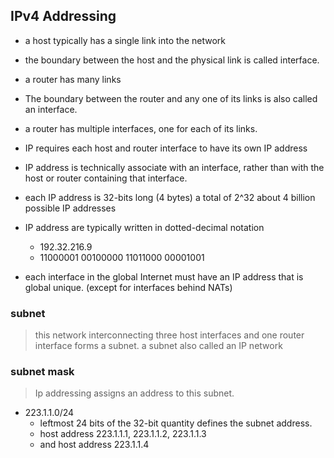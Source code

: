 ## IPv4 Addressing

- a host typically has a single link into the network
- the boundary between the host and the physical link is called interface.
- a router has many links
- The boundary between the router and any one of its links is also called an interface.
- a router has multiple interfaces, one for each of its links.
- IP requires each host and router interface to have its own IP address
- IP address is technically associate with an interface, rather than with the host or router containing that interface.

- each IP address is 32-bits long (4 bytes) a total of 2^32 about 4 billion possible IP addresses

- IP address are typically written in dotted-decimal notation
  - 192.32.216.9
  - 11000001 00100000 11011000 00001001

- each interface in the global Internet must have an IP address that is global unique. (except for interfaces behind NATs)

### subnet
> this network interconnecting three host interfaces and one router interface forms a subnet.
> a subnet also called an IP network

### subnet mask
> Ip addressing assigns an address to this subnet.
- 223.1.1.0/24
  - leftmost 24 bits of the 32-bit quantity defines the subnet address.
  - host address 223.1.1.1, 223.1.1.2, 223.1.1.3
  - and host address 223.1.1.4
